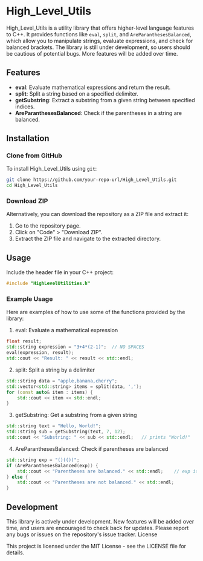 # High_Level_Utils

High_Level_Utils is a utility library that offers higher-level language features to C++. It provides functions like `eval`, `split`, and `AreParanthesesBalanced`, which allow you to manipulate strings, evaluate expressions, and check for balanced brackets. The library is still under development, so users should be cautious of potential bugs. More features will be added over time.

## Features

- **eval**: Evaluate mathematical expressions and return the result.
- **split**: Split a string based on a specified delimiter.
- **getSubstring**: Extract a substring from a given string between specified indices.
- **AreParanthesesBalanced**: Check if the parentheses in a string are balanced.

## Installation

### Clone from GitHub

To install High_Level_Utils using `git`:

```bash
git clone https://github.com/your-repo-url/High_Level_Utils.git
cd High_Level_Utils
```
### Download ZIP

Alternatively, you can download the repository as a ZIP file and extract it:

1. Go to the repository page.
2. Click on "Code" > "Download ZIP".
3. Extract the ZIP file and navigate to the extracted directory.

## Usage

Include the header file in your C++ project:

```cpp
#include "HighLevelUtilities.h"
```

### Example Usage

Here are examples of how to use some of the functions provided by the library:

1. eval: Evaluate a mathematical expression

```cpp
float result;
std::string expression = "3+4*(2-1)";  // NO SPACES
eval(expression, result);
std::cout << "Result: " << result << std::endl;
```
2. split: Split a string by a delimiter

```cpp
std::string data = "apple,banana,cherry";
std::vector<std::string> items = split(data, ',');
for (const auto& item : items) {
    std::cout << item << std::endl;
}
```

3. getSubstring: Get a substring from a given string

```cpp
std::string text = "Hello, World!";
std::string sub = getSubstring(text, 7, 12);
std::cout << "Substring: " << sub << std::endl;   // prints "World!"
```

4. AreParanthesesBalanced: Check if parentheses are balanced

```cpp
std::string exp = "()(())";
if (AreParanthesesBalanced(exp)) {
    std::cout << "Parentheses are balanced." << std::endl;    // exp is balanced
} else {
    std::cout << "Parentheses are not balanced." << std::endl;
}
```

## Development

This library is actively under development. New features will be added over time, and users are encouraged to check back for updates. Please report any bugs or issues on the repository's issue tracker.
License

This project is licensed under the MIT License - see the LICENSE file for details.
